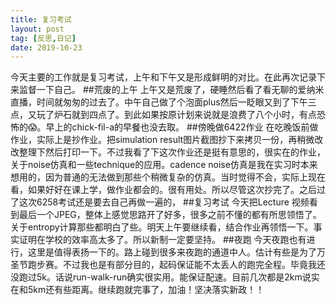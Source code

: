 ```yaml
---
title: 复习考试
layout: post
tag: [反思,日记]
date: 2019-10-23
---
```

今天主要的工作就是复习考试，上午和下午又是形成鲜明的对比。在此再次记录下来监督一下自己。
##荒废的上午
上午又是荒废了，硬睡然后看了看无聊的爱纳米直播，时间就匆匆的过去了。中午自己做了个泡面plus然后一眨眼又到了下午三点，又玩了炉石就到四点了。到此如果按原计划来说就是浪费了八个小时，有点恐怖的😱。早上的chick-fil-a的早餐也没去取。
##傍晚做6422作业
在吃晚饭前做作业，实际上是抄作业。把simulation result图片截图抄下来拷贝一份，再稍微改改整理下然后打印一下。不过我看了下这次作业还是挺有意思的，很实在的作业，关于noise仿真和一些technique的应用。cadence noise仿真是我在实习时本来想用的，因为普通的无法做到那些个稍微复杂的仿真。当时觉得不会，实际上现在看，如果好好在课上学，做作业都会的。很有用处。所以尽管这次抄完了。之后过了这次6258考试还是要去自己再做一遍的，
##复习考试
今天把Lecture 视频看到最后一个JPEG，整体上感觉思路开了好多，很多之前不懂的都有所思领悟了。关于entropy计算那些都明白了些。明天上午要继续看，结合作业再领悟一下。事实证明在学校的效率高太多了。所以新制一定要坚持。
##夜跑
今天夜跑也有进行，这里是值得表扬一下的。路上碰到很多来夜跑的通道中人。估计有些是为了万圣节跑步赛。不过我也是有部分目的，起码保证能不太丢人的跑完全程。毕竟我还没跑过5k。话说run-walk-run确实很实用。能保证配速。目前几次都是2km说实在和5km还有些距离。继续跑就完事了，加油！坚决落实新政！！